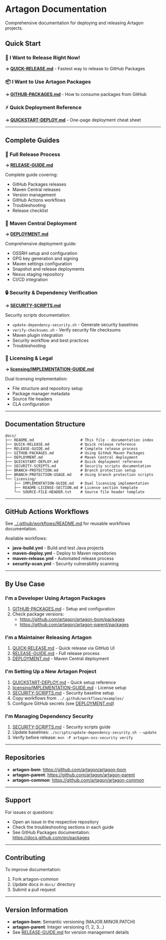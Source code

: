 # Artagon Documentation

Comprehensive documentation for deploying and releasing Artagon projects.

## Quick Start

### 🚀 I Want to Release Right Now!
**→ [QUICK-RELEASE.md](QUICK-RELEASE.md)** - Fastest way to release to GitHub Packages

### 📦 I Want to Use Artagon Packages
**→ [GITHUB-PACKAGES.md](GITHUB-PACKAGES.md)** - How to consume packages from GitHub

### ⚡ Quick Deployment Reference
**→ [QUICKSTART-DEPLOY.md](QUICKSTART-DEPLOY.md)** - One-page deployment cheat sheet

---

## Complete Guides

### 📖 Full Release Process
**→ [RELEASE-GUIDE.md](RELEASE-GUIDE.md)**

Complete guide covering:
- GitHub Packages releases
- Maven Central releases
- Version management
- GitHub Actions workflows
- Troubleshooting
- Release checklist

### 🚢 Maven Central Deployment
**→ [DEPLOYMENT.md](DEPLOYMENT.md)**

Comprehensive deployment guide:
- OSSRH setup and configuration
- GPG key generation and signing
- Maven settings configuration
- Snapshot and release deployments
- Nexus staging repository
- CI/CD integration

### 🔒 Security & Dependency Verification
**→ [SECURITY-SCRIPTS.md](SECURITY-SCRIPTS.md)**

Security scripts documentation:
- `update-dependency-security.sh` - Generate security baselines
- `verify-checksums.sh` - Verify security file checksums
- Maven plugin integration
- Security workflow and best practices
- Troubleshooting

### 📜 Licensing & Legal
**→ [licensing/IMPLEMENTATION-GUIDE.md](licensing/IMPLEMENTATION-GUIDE.md)**

Dual licensing implementation:
- File structure and repository setup
- Package manager metadata
- Source file headers
- CLA configuration

---

## Documentation Structure

```
docs/
├── README.md                     # This file - documentation index
├── QUICK-RELEASE.md              # Quick release reference
├── RELEASE-GUIDE.md              # Complete release process
├── GITHUB-PACKAGES.md            # Using GitHub Maven Packages
├── DEPLOYMENT.md                 # Maven Central deployment
├── QUICKSTART-DEPLOY.md          # Quick deployment reference
├── SECURITY-SCRIPTS.md           # Security scripts documentation
├── BRANCH-PROTECTION.md          # Branch protection setup
├── BRANCH-PROTECTION-USAGE.md    # Using branch protection scripts
└── licensing/
    ├── IMPLEMENTATION-GUIDE.md   # Dual licensing implementation
    ├── README-LICENSE-SECTION.md # License section template
    └── SOURCE-FILE-HEADER.txt    # Source file header template
```

---

## GitHub Actions Workflows

See [../.github/workflows/README.md](../.github/workflows/README.md) for reusable workflows documentation.

Available workflows:
- **java-build.yml** - Build and test Java projects
- **maven-deploy.yml** - Deploy to Maven repositories
- **maven-release.yml** - Automated release process
- **security-scan.yml** - Security vulnerability scanning

---

## By Use Case

### I'm a Developer Using Artagon Packages

1. [GITHUB-PACKAGES.md](GITHUB-PACKAGES.md) - Setup and configuration
2. Check package versions:
   - https://github.com/artagon/artagon-bom/packages
   - https://github.com/artagon/artagon-parent/packages

### I'm a Maintainer Releasing Artagon

1. [QUICK-RELEASE.md](QUICK-RELEASE.md) - Quick release via GitHub UI
2. [RELEASE-GUIDE.md](RELEASE-GUIDE.md) - Full release process
3. [DEPLOYMENT.md](DEPLOYMENT.md) - Maven Central deployment

### I'm Setting Up a New Artagon Project

1. [QUICKSTART-DEPLOY.md](QUICKSTART-DEPLOY.md) - Quick setup reference
2. [licensing/IMPLEMENTATION-GUIDE.md](licensing/IMPLEMENTATION-GUIDE.md) - License setup
3. [SECURITY-SCRIPTS.md](SECURITY-SCRIPTS.md) - Security baseline setup
4. Copy workflows from `../.github/workflows/examples/`
5. Configure GitHub secrets (see [DEPLOYMENT.md](DEPLOYMENT.md))

### I'm Managing Dependency Security

1. [SECURITY-SCRIPTS.md](SECURITY-SCRIPTS.md) - Security scripts guide
2. Update baselines: `./scripts/update-dependency-security.sh --update`
3. Verify before release: `mvn -P artagon-oss-security verify`

---

## Repositories

- **artagon-bom**: https://github.com/artagon/artagon-bom
- **artagon-parent**: https://github.com/artagon/artagon-parent
- **artagon-common**: https://github.com/artagon/artagon-common

---

## Support

For issues or questions:
- Open an issue in the respective repository
- Check the troubleshooting sections in each guide
- See GitHub Packages documentation: https://docs.github.com/en/packages

---

## Contributing

To improve documentation:
1. Fork artagon-common
2. Update docs in `docs/` directory
3. Submit a pull request

---

## Version Information

- **artagon-bom**: Semantic versioning (MAJOR.MINOR.PATCH)
- **artagon-parent**: Integer versioning (1, 2, 3...)
- See [RELEASE-GUIDE.md](RELEASE-GUIDE.md) for version management details

